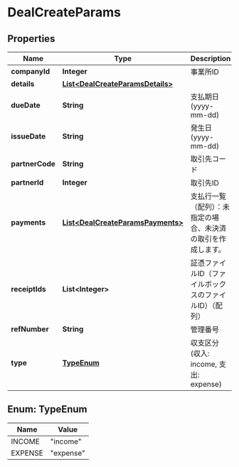 

# DealCreateParams


## Properties

| Name | Type | Description | Notes |
|------------ | ------------- | ------------- | -------------|
|**companyId** | **Integer** | 事業所ID |  |
|**details** | [**List&lt;DealCreateParamsDetails&gt;**](DealCreateParamsDetails.md) |  |  |
|**dueDate** | **String** | 支払期日(yyyy-mm-dd) |  [optional] |
|**issueDate** | **String** | 発生日 (yyyy-mm-dd) |  |
|**partnerCode** | **String** | 取引先コード |  [optional] |
|**partnerId** | **Integer** | 取引先ID |  [optional] |
|**payments** | [**List&lt;DealCreateParamsPayments&gt;**](DealCreateParamsPayments.md) | 支払行一覧（配列）：未指定の場合、未決済の取引を作成します。 |  [optional] |
|**receiptIds** | **List&lt;Integer&gt;** | 証憑ファイルID（ファイルボックスのファイルID）（配列） |  [optional] |
|**refNumber** | **String** | 管理番号 |  [optional] |
|**type** | [**TypeEnum**](#TypeEnum) | 収支区分 (収入: income, 支出: expense) |  |



## Enum: TypeEnum

| Name | Value |
|---- | -----|
| INCOME | &quot;income&quot; |
| EXPENSE | &quot;expense&quot; |



